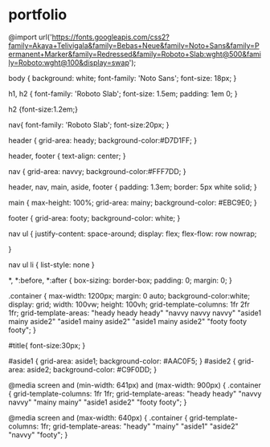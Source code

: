 # portfolio
@import url('https://fonts.googleapis.com/css2?family=Akaya+Telivigala&family=Bebas+Neue&family=Noto+Sans&family=Permanent+Marker&family=Redressed&family=Roboto+Slab:wght@500&family=Roboto:wght@100&display=swap');



body {
  background: white;
  font-family: 'Noto Sans';
  font-size: 18px;
}

h1,
h2 {
  font-family: 'Roboto Slab';
  font-size: 1.5em;
  padding: 1em 0;
}

h2 {font-size:1.2em;}


nav{
  font-family: 'Roboto Slab';
  font-size:20px;
}

header {
  grid-area: heady;
  background-color:#D7D1FF;
}

header,
footer {
  text-align: center;
}

nav {
  grid-area: navvy;
  background-color:#FFF7DD;
}

header,
nav,
main,
aside,
footer {
  padding: 1.3em;
  border: 5px white solid;
}

main {
  max-height: 100%;
  grid-area: mainy;
  background-color: #EBC9E0;
}

footer {
  grid-area: footy;
  background-color: white;
}

nav ul {
  justify-content: space-around;
  display: flex;
  flex-flow: row nowrap;

}

nav ul li {
  list-style: none
}



*,
*:before,
*:after {
  box-sizing: border-box;
  padding: 0;
  margin: 0;
}

.container {
  max-width: 1200px;
  margin: 0 auto;
  background-color:white;
  display: grid;
  width: 100vw;
  height: 100vh;
  grid-template-columns:
   1fr       2fr       1fr;
  grid-template-areas:
  "heady     heady     heady"
  "navvy     navvy     navvy"
  "aside1    mainy     aside2"
  "aside1    mainy     aside2"
  "aside1    mainy     aside2"
  "footy     footy     footy";
}



#title{
  font-size:30px;
}

#aside1 {
  grid-area: aside1;
  background-color: #AAC0F5;
}
#aside2 {
  grid-area: aside2;
  background-color: #C9F0DD;
}


@media screen
  and (min-width: 641px)
  and (max-width: 900px)  {
.container {
grid-template-columns:
   1fr 1fr;
grid-template-areas:
  "heady heady"
  "navvy navvy"
  "mainy mainy"
  "aside1 aside2"
  "footy footy";
}


@media screen
  and (max-width: 640px)  {
.container {
grid-template-columns: 1fr;
grid-template-areas:
  "heady"
  "mainy"
  "aside1"
  "aside2"
  "navvy"
  "footy";
}
